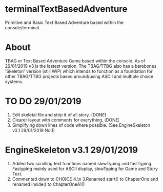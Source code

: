 # terminalTextBasedAdventure
Primitive and Basic Text Based Adventure based within the console/terminal.
# About
TBAG or Text Based Adventure Game based within the console. As of 29/01/2019 v3 is the lastest version. 
The TBAG/TTBG also has a barebones 'Skeleton' version (still WIP) which intends to function as a foundation for other TBAG/TTBG projects
based around/using ASCII and multiple choice systems.

# TO DO 29/01/2019
1. Edit skeletal file and strip it of all story. (DONE)
2. Clearer layout with comments for everything. (DONE)
3. Simplifying down lines of code where possible. (See EngineSkeleton v3.1 29/01/2019 No.1)

# EngineSkeleton v3.1 29/01/2019
1. Added two scrolling text functions named slowTyping and fastTyping. Fastyping mainly used for ASCII display,
slowTyping for Game and Story Text.
2. Commented down to CHOICE 4.\n
3.Renamed start() to ChapterOne and renamed inside() to ChapterOneA1()

